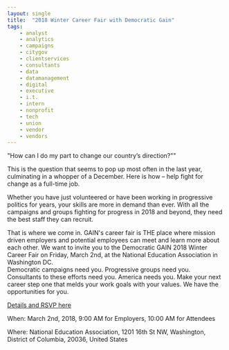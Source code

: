 ```yaml
---
layout: single
title:  "2018 Winter Career Fair with Democratic Gain"
tags: 
    - analyst
    - analytics
    - campaigns
    - citygov
    - clientservices
    - consultants
    - data
    - datamanagement
    - digital
    - executive
    - i.t.
    - intern
    - nonprofit
    - tech
    - union
    - vendor
    - vendors
---
```

"How can I do my part to change our country’s direction?""

This is the question that seems to pop up most often in the last year, culminating in a whopper of a December.  Here is how – help fight for change as a full-time job.  

Whether you have just volunteered or have been working in progressive politics for years, your skills are more in demand than ever.  With all the campaigns and groups fighting for progress in 2018 and beyond, they need the best staff they can recruit.

That is where we come in. GAIN's career fair is THE place where mission driven employers and potential employees can meet and learn more about each other.
We want to invite you to the Democratic GAIN 2018 Winter Career Fair on Friday, March 2nd, at the National Education Association in Washington DC.   
Democratic campaigns need you. Progressive groups need you. Consultants to these efforts need you. America needs you.  Make your next career step one that melds your work goals with your values.  We have the opportunities for you.

[Details and RSVP here](http://www.democraticgain.org/events/EventDetails.aspx?id=1041465)

When: March 2nd, 2018, 9:00 AM for Employers, 10:00 AM for Attendees

Where: National Education Association, 1201 16th St NW, Washington, District of Columbia, 20036, United States
